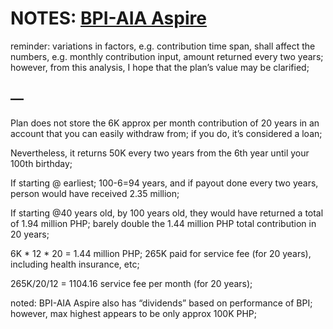 # NOTES: [BPI-AIA Aspire](https://github.com/usbong/newsletters/blob/main/notes/LessonsLearned/BPI/2024/20240215/BPI-AIA-AspireNotedEveryMonth5KPhpApproxEtcLearnFromYourBank20240215.jpg)

reminder: variations in factors, e.g. contribution time span, shall affect the numbers, e.g. monthly contribution input, amount returned every two years; however, from this analysis, I hope that the plan’s value may be clarified;

## —

Plan does not store the 6K approx per month contribution of 20 years in an account that you can easily withdraw from; if you do, it’s considered a loan;

Nevertheless, it returns 50K every two years from the 6th year until your 100th birthday; 

If starting @ earliest; 100-6=94 years,
and if payout done every two years, 
person would have received 2.35 million;

If starting @40 years old,
by 100 years old, they would have returned a total of 1.94 million PHP; barely double the 1.44 million PHP total contribution in 20 years;

6K * 12 * 20 = 1.44 million PHP;
265K paid for service fee (for 20 years), including health insurance, etc;

265K/20/12 = 1104.16 service fee per month (for 20 years);

noted: BPI-AIA Aspire also has “dividends” based on performance of BPI; however, max highest appears to be only approx 100K PHP;

